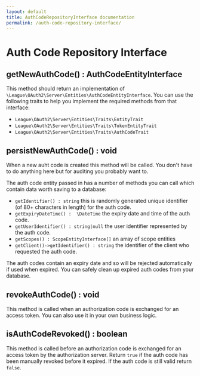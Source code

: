 ```yaml
---
layout: default
title: AuthCodeRepositoryInterface documentation
permalink: /auth-code-repository-interface/
---
```


# Auth Code Repository Interface

## getNewAuthCode() : AuthCodeEntityInterface

This method should return an implementation of `\League\OAuth2\Server\Entities\AuthCodeEntityInterface`. You can use the following traits to help you implement the required methods from that interface:

* `League\OAuth2\Server\Entities\Traits\EntityTrait`
* `League\OAuth2\Server\Entities\Traits\TokenEntityTrait`
* `League\OAuth2\Server\Entities\Traits\AuthCodeTrait`

## persistNewAuthCode() : void

When a new auht code is created this method will be called. You don't have to do anything here but for auditing you probably want to.

The auth code entity passed in has a number of methods you can call which contain data worth saving to a database:

* `getIdentifier() : string` this is randomly generated unique identifier (of 80+ characters in length) for the auth code.
* `getExpiryDateTime() :  \DateTime` the expiry date and time of the auth code.
* `getUserIdentifier() : string|null` the user identifier represented by the auth code. 
* `getScopes() : ScopeEntityInterface[]` an array of scope entities
* `getClient()->getIdentifier() : string` the identifier of the client who requested the auth code.

The auth codes contain an expiry date and so will be rejected automatically if used when expired. You can safely clean up expired auth codes from your database.

## revokeAuthCode() : void

This method is called when an authorization code is exchanged for an access token. You can also use it in your own business logic.

## isAuthCodeRevoked() : boolean

This method is called before an authorization code is exchanged for an access token by the authorization server. Return `true` if the auth code has been manually revoked before it expired. If the auth code is still valid return `false`.
